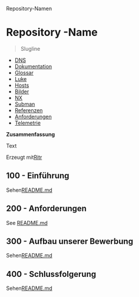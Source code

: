 Repository-Namen

# Repository -Name

> Slugline

-   [DNS](./DNS.md)
-   [Dokumentation](./DOCUMENTATION.md)
-   [Glossar](./GLOSSARY.md)
-   [Luke](./HATCH.md)
-   [Hosts](./HOSTS.md)
-   [Bilder](./IMAGES.md)
-   [NX](./NX.md)
-   [Subman](./PODMAN.md)
-   [Referenzen](./REFERENCES.md)
-   [Anforderungen](./REQUIREMENTS.md)
-   [Telemetrie](./TELEMETRY.md)

**Zusammenfassung**

Text

Erzeugt mit[Ritr](https://app.rytr.me)

## 100 - Einführung

Sehen[README.md](./100/README.md)

## 200 - Anforderungen

See [README.md](./200/README.md)

## 300 - Aufbau unserer Bewerbung

Sehen[README.md](./300/README.md)

## 400 - Schlussfolgerung

Sehen[README.md](./400/README.md)
